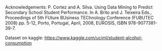 Acknowledgements: P. Cortez and A. Silva. Using Data Mining to Predict Secondary School
Student Performance. In A. Brito and J. Teixeira Eds., Proceedings of 5th FUture BUsiness
TEChnology Conference (FUBUTEC 2008) pp. 5-12, Porto, Portugal, April, 2008, EUROSIS, ISBN
978-9077381-39-7.

Dataset on kaggle: https://www.kaggle.com/uciml/student-alcohol-consumption
